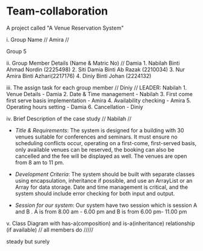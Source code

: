 # Team-collaboration
A project called "A Venue Reservation System"

i. Group Name // Amira //

  Group 5


ii. Group Member Details (Name & Matric No) // Damia
    1. Nabilah Binti Ahmad Nordin (2225498)
    2. Siti Damia Binti Ab Razak (2210034)
    3. ⁠Nur Amira Binti Azhari(2217176)
    4. ⁠Diniy Binti Johan (2224132)


iii. The assign task for each group member  // Diniy //
    LEADER: Nabilah
    1. Venue Details - Damia
    2. Date & Time management - Nabilah
    3. First come first serve basis implementation - Amira
    4. Availability checking - Amira
    5. Operating hours setting - Damia
    6. Cancellation - Diniy


iv. Brief Description of the case study // Nabilah //

- *Title & Requirements*: 
The system is designed for a building with 30 venues suitable for conferences and seminars. It must ensure no scheduling conflicts occur, operating on a first-come, first-served basis, only available venues can be reserved, the booking can also be cancelled and the fee will be displayed as well. The venues are open from 8 am to 11 pm.

- *Development Criteria*: 
The system should be built with separate classes using encapsulation, inheritance if possible, and use an ArrayList or an Array for data storage. Date and time management is critical, and the system should include error checking for both input and output.

- *Session for our system*:
Our system have two session which is session A and B . A is from 8.00 am - 6.00 pm and B is from 6.00 pm- 11.00 pm

v. Class Diagram with has-a(composition) and is-a(inheritance) relationship (if available)  // all members do /////

steady but surely
